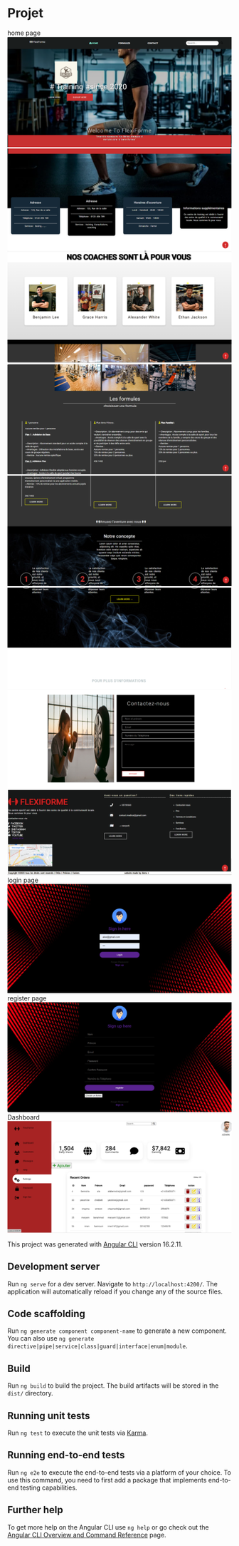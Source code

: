 # Projet
home page
![Description de l'image](./src/assets/c1.jpg.png)
![Description de l'image](./src/assets/c2.jpg.png)
![Description de l'image](./src/assets/c3.jpg.png)
![Description de l'image](./src/assets/c4.jpg.png)
![Description de l'image](./src/assets/c5.jpg.png)
![Description de l'image](./src/assets/c6.jpg.png)
![Description de l'image](./src/assets/c7.jpg.png)
![Description de l'image](./src/assets/ca18.png)
login page
![Description de l'image](./src/assets/c2.png)
register page 
![Description de l'image](./src/assets/ca20.png)
Dashboard
![Description de l'image](./src/assets/ca19.png)




This project was generated with [Angular CLI](https://github.com/angular/angular-cli) version 16.2.11.

## Development server

Run `ng serve` for a dev server. Navigate to `http://localhost:4200/`. The application will automatically reload if you change any of the source files.

## Code scaffolding

Run `ng generate component component-name` to generate a new component. You can also use `ng generate directive|pipe|service|class|guard|interface|enum|module`.

## Build

Run `ng build` to build the project. The build artifacts will be stored in the `dist/` directory.

## Running unit tests

Run `ng test` to execute the unit tests via [Karma](https://karma-runner.github.io).

## Running end-to-end tests

Run `ng e2e` to execute the end-to-end tests via a platform of your choice. To use this command, you need to first add a package that implements end-to-end testing capabilities.

## Further help

To get more help on the Angular CLI use `ng help` or go check out the [Angular CLI Overview and Command Reference](https://angular.io/cli) page.
